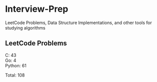 # Interview-Prep
LeetCode Problems, Data Structure Implementations, and other tools for studying algorithms

## LeetCode Problems
C:      43<br/>
Go:     4<br/>
Python: 61<br/>

Total:  108
